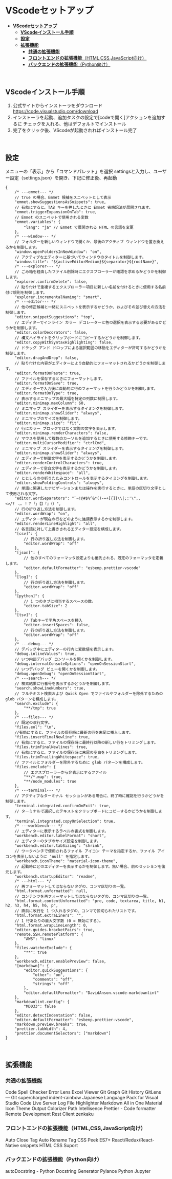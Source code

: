 # **VScodeセットアップ**

- [**VScodeセットアップ**](#vscodeセットアップ)
  - [**VScodeインストール手順**](#vscodeインストール手順)
  - [**設定**](#設定)
  - [**拡張機能**](#拡張機能)
    - [**共通の拡張機能**](#共通の拡張機能)
    - [**フロントエンドの拡張機能**（HTML,CSS,JavaScript向け）](#フロントエンドの拡張機能htmlcssjavascript向け)
    - [**バックエンドの拡張機能**（Python向け）](#バックエンドの拡張機能python向け)

<br>

## **VScodeインストール手順**

1. 公式サイトからインストーラをダウンロード
    <https://code.visualstudio.com/download>
2. インストーラを起動、追加タスクの設定で[codeで開く]アクションを追加するに
    チェックを入れる、他はデフォルトでインストール
3. 完了をクリック後、VScodeが起動されればインストール完了

<br>

## **設定**

メニューの「表示」から「コマンドパレット」を選択
settingsと入力し、ユーザー設定（settings.json）を開き、下記に修正後、再起動

```console
{
    /* ---emmet--- */
    // true の場合、Emmet 候補をスニペットとして表示
    "emmet.showSuggestionsAsSnippets": true,
    // 有効にすると、TAB キーを押したときに Emmet 省略記法が展開されます。
    "emmet.triggerExpansionOnTab": true,
    // Emmet のスニペットで使用される変数
    "emmet.variables": {
        "lang": "ja" // Emmet で展開される HTML の言語を変更
    },
    /* ---window--- */
    // フォルダーを新しいウィンドウで開くか、最後のアクティブ ウィンドウを置き換えるかを制御します。
    "window.openFoldersInNewWindow": "on",
    // アクティブなエディターに基づいてウィンドウのタイトルを制御します。
    "window.title": "${activeEditorMedium}${separator}${rootName}",
    /* ---explorer--- */
    // ごみ箱を経由したファイル削除時にエクスプローラーが確認を求めるかどうかを制御します。
    "explorer.confirmDelete": false,
    // 貼り付けで重複するエクスプローラー項目に新しい名前を付けるときに使用する名前付け規則を制御します。
    "explorer.incrementalNaming": "smart",
    /* ---editor--- */
    // 他の修正候補と一緒にスニペットを表示するかどうか、およびその並び替えの方法を制御します。
    "editor.snippetSuggestions": "top",
    // エディターでインライン カラー デコレーターと色の選択を表示する必要があるかどうかを制御します。
    "editor.colorDecorators": false,
    // 構文ハイライトをクリップボードにコピーするかどうかを制御します。
    "editor.copyWithSyntaxHighlighting": false,
    // ドラッグ アンド ドロップによる選択範囲の移動をエディターが許可するかどうかを制御します。
    "editor.dragAndDrop": false,
    // 貼り付けた内容がエディターにより自動的にフォーマットされるかどうかを制御します。
    "editor.formatOnPaste": true,
    // ファイルを保存するときにフォーマットします。
    "editor.formatOnSave": true,
    // エディターで入力後に自動的に行のフォーマットを行うかどうかを制御します。
    "editor.formatOnType": true,
    // 表示するミニマップの最大幅を特定の列数に制限します。
    "editor.minimap.maxColumn": 60,
    // ミニマップ スライダーを表示するタイミングを制御します。
    "editor.minimap.showSlider": "always",
    // ミニマップのサイズを制御します。
    "editor.minimap.size": "fit",
    // 行にカラー ブロックではなく実際の文字を表示します。
    "editor.minimap.renderCharacters": false,
    // マウスを使用して複数のカーソルを追加するときに使用する修飾キーです。
    "editor.multiCursorModifier": "ctrlCmd",
    // ミニマップ スライダーを表示するタイミングを制御します。
    "editor.minimap.showSlider": "always",
    // エディターで制御文字を表示するかどうかを制御します。
    "editor.renderControlCharacters": true,
    // エディターで空白文字を表示するかどうかを制御します。
    "editor.renderWhitespace": "all",
    // とじしろのの折りたたみコントロールを表示するタイミングを制御します。
    "editor.showFoldingControls": "always",
    // 単語に関連したナビゲーションまたは操作を実行するときに、単語の区切り文字として使用される文字。
    "editor.wordSeparators": "`~!@#$%^&*()-=+[{]}\\|;:'\",.<>/?　、。！？「」【】『』（）",
    // 行の折り返し方法を制御します。
    "editor.wordWrap": "on",
    // エディターが現在の行をどのように強調表示するかを制御します。
    "editor.renderLineHighlight": "all",
    // 各言語に対して上書きされるエディター設定を構成します。
    "[csv]": {
        // 行の折り返し方法を制御します。
        "editor.wordWrap": "off"
    },
    "[json]": {
        // 他のすべてのフォーマッタ設定よりも優先される、既定のフォーマッタを定義します。
        "editor.defaultFormatter": "esbenp.prettier-vscode"
    },
    "[log]": {
        // 行の折り返し方法を制御します。
        "editor.wordWrap": "off"
    },
    "[python]": {
        // 1 つのタブに相当するスペースの数。
        "editor.tabSize": 2
    },
    "[tsv]": {
        // Tabキーで半角スペースを挿入
        "editor.insertSpaces": false,
        // 行の折り返し方法を制御します。
        "editor.wordWrap": "off"
    },
    /* ---debug--- */
    // デバッグ中にエディターの行内に変数値を表示します。
    "debug.inlineValues": true,
    // いつ内部デバッグ コンソールを開くかを制御します。
    "debug.internalConsoleOptions": "openOnSessionStart",
    // いつデバッグ ビューを開くかを制御します。
    "debug.openDebug": "openOnSessionStart",
    /* ---search--- */
    // 検索結果に行番号を表示するかどうかを制御します。
    "search.showLineNumbers": true,
    // フルテキスト検索および Quick Open でファイルやフォルダーを除外するための glob パターンを構成します。
    "search.exclude": {
        "**/tmp": true
    },
    /* ---files--- */
    // 既定の改行文字。
    "files.eol": "\n",
    //有効にすると、ファイルの保存時に最新の行を末尾に挿入します。
    "files.insertFinalNewline": true,
    // 有効にすると、ファイルの保存時に最終行以降の新しい行をトリミングします。
    "files.trimFinalNewlines": true,
    // 有効にすると、ファイルの保存時に末尾の空白をトリミングします。
    "files.trimTrailingWhitespace": true,
    // ファイルとフォルダーを除外するために glob パターンを構成します。
    "files.exclude": {
        // エクスプローラーから非表示にするファイル
        "**/*.map": true,
        "**/node_modules": true
    },
    /* ---terminal--- */
    // アクティブなターミナル セッションがある場合に、終了時に確認を行うかどうかを制御します。
    "terminal.integrated.confirmOnExit": true,
    // ターミナルで選択したテキストをクリップボードにコピーするかどうかを制御します。
    "terminal.integrated.copyOnSelection": true,
    /* ---workbench--- */
    // エディターに表示するラベルの書式を制御します。
    "workbench.editor.labelFormat": "short",
    // エディターのタブのサイズ設定を制御します。
    "workbench.editor.tabSizing": "shrink",
    // ワークベンチで使用されるファイル アイコン テーマを指定するか、ファイル アイコンを表示しないように 'null' を指定します。
    "workbench.iconTheme": "material-icon-theme",
    // 起動時にどのエディターを表示するかを制御します。無い場合、前のセッションを復元します。
    "workbench.startupEditor": "readme",
    /* ---html--- */
    // 再フォーマットしてはならないタグの、コンマ区切りの一覧。
    "html.format.unformatted": null,
    // コンテンツを再フォーマットしてはならないタグの、コンマ区切りの一覧。
    "html.format.contentUnformatted": "pre, code, textarea, title, h1, h2, h3, h4, h5, h6, p",
    // 直前に改行を 1 つ入れるタグの、コンマで区切られたリストです。
    "html.format.extraLiners": "",
    // 1 行あたりの最大文字数 (0 = 無効にする)。
    "html.format.wrapLineLength": 0,
    "editor.guides.bracketPairs": true,
    "remote.SSH.remotePlatform": {
        "AWS": "linux"
    },
    "files.watcherExclude": {
        "**": true
    },
    "workbench.editor.enablePreview": false,
    "[markdown]": {
        "editor.quickSuggestions": {
            "other": "on",
            "comments": "off",
            "strings": "off"
        },
        "editor.defaultFormatter": "DavidAnson.vscode-markdownlint"
    },
    "markdownlint.config": {
        "MD033": false
    },
    "editor.detectIndentation": false,
    "editor.defaultFormatter": "esbenp.prettier-vscode",
    "markdown.preview.breaks": true,
    "prettier.tabWidth": 4,
    "prettier.documentSelectors": ["markdown"]
}
```

<br>

## **拡張機能**

### **共通の拡張機能**

Code Spell Checker
Error Lens
Excel Viewer
Git Graph
Git History
GitLens — Git supercharged
indent-rainbow
Japanese Language Pack for Visual Studio Code
Live Server
Log File Highlighter
Markdown All in One
Material Icon Theme
Output Colorizer
Path Intellisence
Prettier - Code formatter
Remote Development
Rest Client
zenkaku

### **フロントエンドの拡張機能**（HTML,CSS,JavaScript向け）

Auto Close Tag
Auto Rename Tag
CSS Peek
ES7+ React/Redux/React-Native snippets
HTML CSS Suport

### **バックエンドの拡張機能**（Python向け）

autoDocstring - Python Docstring Generator
Pylance
Python
Jupyter
